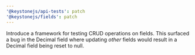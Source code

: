 ```yaml
---
'@keystonejs/api-tests': patch
'@keystonejs/fields': patch
---
```


Introduce a framework for testing CRUD operations on fields. This surfaced a bug in the Decimal field where updating _other_ fields would result in a Decimal field being reset to null.
